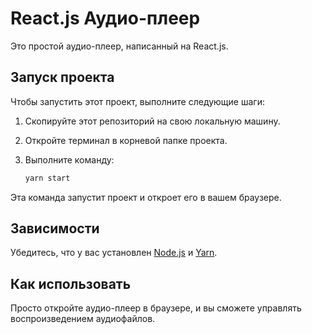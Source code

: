 # React.js Аудио-плеер

Это простой аудио-плеер, написанный на React.js.

## Запуск проекта

Чтобы запустить этот проект, выполните следующие шаги:

1. Скопируйте этот репозиторий на свою локальную машину.
2. Откройте терминал в корневой папке проекта.
3. Выполните команду:

    ```bash
    yarn start
    ```

Эта команда запустит проект и откроет его в вашем браузере.

## Зависимости

Убедитесь, что у вас установлен [Node.js](https://nodejs.org/) и [Yarn](https://yarnpkg.com/).

## Как использовать

Просто откройте аудио-плеер в браузере, и вы сможете управлять воспроизведением аудиофайлов.

